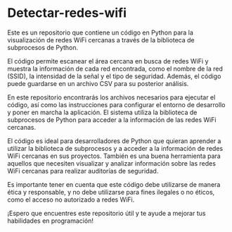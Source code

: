 # Detectar-redes-wifi

Este es un repositorio que contiene un código en Python para la visualización de redes WiFi cercanas a través de la biblioteca de subprocesos de Python.

El código permite escanear el área cercana en busca de redes WiFi y muestra la información de cada red encontrada, como el nombre de la red (SSID), la intensidad de la señal y el tipo de seguridad. Además, el código puede guardarse en un archivo CSV para su posterior análisis.

En este repositorio encontrarás los archivos necesarios para ejecutar el código, así como las instrucciones para configurar el entorno de desarrollo y poner en marcha la aplicación. El sistema utiliza la biblioteca de subprocesos de Python para acceder a la información de las redes WiFi cercanas.

El código es ideal para desarrolladores de Python que quieran aprender a utilizar la biblioteca de subprocesos y a acceder a la información de redes WiFi cercanas en sus proyectos. También es una buena herramienta para aquellos que necesiten visualizar y analizar información sobre las redes WiFi cercanas para realizar auditorías de seguridad.

Es importante tener en cuenta que este código debe utilizarse de manera ética y responsable, y no debe utilizarse para fines ilegales o no éticos, como el acceso no autorizado a redes WiFi.

¡Espero que encuentres este repositorio útil y te ayude a mejorar tus habilidades en programación!
